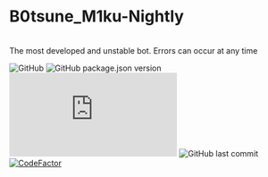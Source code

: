 # B0tsune_M1ku-Nightly
</br> The most developed and unstable bot. Errors can occur at any time

![GitHub](https://img.shields.io/github/license/h4tsunem1ku/b0tsune_m1ku-rebirth?style=flat-square) ![GitHub package.json version](https://img.shields.io/github/package-json/v/h4tsunem1ku/b0tsune_m1ku-rebirth?style=flat-square) ![node-current](https://img.shields.io/node/v/discord.js?style=flat-square) ![GitHub last commit](https://img.shields.io/github/last-commit/h4tsunem1ku/b0tsune_m1ku-rebirth?style=flat-square) [![CodeFactor](https://www.codefactor.io/repository/github/h4tsunem1ku/b0tsune_m1ku-rebirth/badge)](https://www.codefactor.io/repository/github/h4tsunem1ku/b0tsune_m1ku-rebirth)